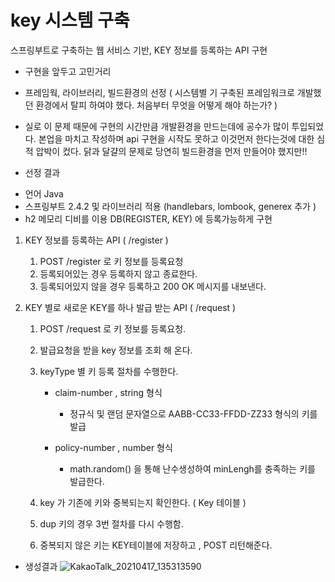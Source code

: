 # key 시스템 구축

스프링부트로 구축하는 웹 서비스 기반, KEY 정보를 등록하는 API 구현

* 구현을 앞두고 고민거리
 - 프레임웍, 라이브러리, 빌드환경의 선정 
    ( 시스템별 기 구축된 프레임워크로 개발했던 환경에서 탈피 하여야 했다. 처음부터 무엇을 어떻게 해야 하는가? )
  
  * 실로 이 문제 때문에 구현의 시간만큼 개발환경을 만드는데에 공수가 많이 투입되었다.
    본업을 마치고 작성하며 api 구현을 시작도 못하고 이것먼저 한다는것에 대한 심적 압박이 컸다.
    닭과 달걀의 문제로 당연히 빌드환경을 먼저 만들어야 했지만!!

* 선정 결과
 - 언어 Java
 - 스프링부트 2.4.2 및 라이브러리 적용 (handlebars, lombook, generex 추가 )
 - h2 메모리 디비를 이용 DB(REGISTER, KEY) 에 등록가능하게 구현

1. KEY 정보를 등록하는 API ( /register )
 
   1. POST /register 로 키 정보를 등록요청
   2. 등록되어있는 경우 등록하지 않고 종료한다.
   3. 등록되어있지 않을 경우 등록하고 200 OK 메시지를 내보낸다. 

3. KEY 별로 새로운 KEY를 하나 발급 받는 API ( /request )

   1. POST /request 로 키 정보를 등록요청.
   2. 발급요청을 받을 key 정보를 조회 해 온다.
   3. keyType 별 키 등록 절차를 수행한다.

       * claim-number , string 형식
         - 정규식 및 랜덤 문자열으로  AABB-CC33-FFDD-ZZ33 형식의 키를 발급 

       * policy-number , number 형식
         - math.random() 을 통해 난수생성하여 minLengh를 충족하는 키를 발급한다.
   
    4. key 가 기존에 키와 중복되는지 확인한다. ( Key 테이블 )
    5. dup 키의 경우 3번 절차를 다시 수행함.
    6. 중복되지 않은 키는 KEY테이블에 저장하고 , POST 리턴해준다.

* 생성결과
![KakaoTalk_20210417_135313590](https://user-images.githubusercontent.com/50125001/115106599-af537c80-9fa0-11eb-827e-0c4bc11628a3.png)

